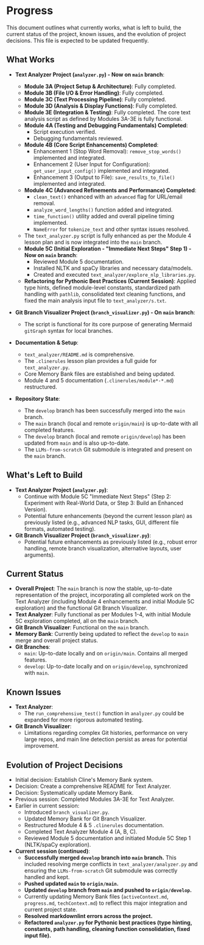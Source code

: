 # Progress

This document outlines what currently works, what is left to build, the current status of the project, known issues, and the evolution of project decisions. This file is expected to be updated frequently.

## What Works

* **Text Analyzer Project (`analyzer.py`) - Now on `main` branch**:
  * **Module 3A (Project Setup & Architecture)**: Fully completed.
  * **Module 3B (File I/O & Error Handling)**: Fully completed.
  * **Module 3C (Text Processing Pipeline)**: Fully completed.
  * **Module 3D (Analysis & Display Functions)**: Fully completed.
  * **Module 3E (Integration & Testing)**: Fully completed. The core text analysis script as defined by Modules 3A-3E is fully functional.
  * **Module 4A (Testing and Debugging Fundamentals) Completed**:
    * Script execution verified.
    * Debugging fundamentals reviewed.
  * **Module 4B (Core Script Enhancements) Completed**:
    * Enhancement 1 (Stop Word Removal): `remove_stop_words()` implemented and integrated.
    * Enhancement 2 (User Input for Configuration): `get_user_input_config()` implemented and integrated.
    * Enhancement 3 (Output to File): `save_results_to_file()` implemented and integrated.
  * **Module 4C (Advanced Refinements and Performance) Completed**:
    * `clean_text()` enhanced with an `advanced` flag for URL/email removal.
    * `analyze_word_lengths()` function added and integrated.
    * `time_function()` utility added and overall pipeline timing implemented.
    * `NameError` for `tokenize_text` and other syntax issues resolved.
  * The `text_analyzer.py` script is fully enhanced as per the Module 4 lesson plan and is now integrated into the `main` branch.
  * **Module 5C (Initial Exploration - "Immediate Next Steps" Step 1) - Now on `main` branch**:
    * Reviewed Module 5 documentation.
    * Installed NLTK and spaCy libraries and necessary data/models.
    * Created and executed `text_analyzer/explore_nlp_libraries.py`.
  * **Refactoring for Pythonic Best Practices (Current Session)**: Applied type hints, defined module-level constants, standardized path handling with `pathlib`, consolidated text cleaning functions, and fixed the main analysis input file to `text_analyzer/s.txt`.

* **Git Branch Visualizer Project (`branch_visualizer.py`) - On `main` branch**:
  * The script is functional for its core purpose of generating Mermaid `gitGraph` syntax for local branches.

* **Documentation & Setup**:
  * `text_analyzer/README.md` is comprehensive.
  * The `.clinerules` lesson plan provides a full guide for `text_analyzer.py`.
  * Core Memory Bank files are established and being updated.
  * Module 4 and 5 documentation (`.clinerules/module*-*.md`) restructured.

* **Repository State**:
  * The `develop` branch has been successfully merged into the `main` branch.
  * The `main` branch (local and remote `origin/main`) is up-to-date with all completed features.
  * The `develop` branch (local and remote `origin/develop`) has been updated from `main` and is also up-to-date.
  * The `LLMs-from-scratch` Git submodule is integrated and present on the `main` branch.

## What's Left to Build

* **Text Analyzer Project (`analyzer.py`)**:
  * Continue with Module 5C "Immediate Next Steps" (Step 2: Experiment with Real-World Data, or Step 3: Build an Enhanced Version).
  * Potential future enhancements (beyond the current lesson plan) as previously listed (e.g., advanced NLP tasks, GUI, different file formats, automated testing).
* **Git Branch Visualizer Project (`branch_visualizer.py`)**:
  * Potential future enhancements as previously listed (e.g., robust error handling, remote branch visualization, alternative layouts, user arguments).

## Current Status

* **Overall Project**: The `main` branch is now the stable, up-to-date representation of the project, incorporating all completed work on the Text Analyzer (including Module 4 enhancements and initial Module 5C exploration) and the functional Git Branch Visualizer.
* **Text Analyzer**: Fully functional as per Modules 1-4, with initial Module 5C exploration completed, all on the `main` branch.
* **Git Branch Visualizer**: Functional on the `main` branch.
* **Memory Bank**: Currently being updated to reflect the `develop` to `main` merge and overall project status.
* **Git Branches**:
  * `main`: Up-to-date locally and on `origin/main`. Contains all merged features.
  * `develop`: Up-to-date locally and on `origin/develop`, synchronized with `main`.

## Known Issues

* **Text Analyzer**:
  * The `run_comprehensive_test()` function in `analyzer.py` could be expanded for more rigorous automated testing.
* **Git Branch Visualizer**:
  * Limitations regarding complex Git histories, performance on very large repos, and main line detection persist as areas for potential improvement.

## Evolution of Project Decisions

* Initial decision: Establish Cline's Memory Bank system.
* Decision: Create a comprehensive README for Text Analyzer.
* Decision: Systematically update Memory Bank.
* Previous session: Completed Modules 3A-3E for Text Analyzer.
* Earlier in current session:
  * Introduced `branch_visualizer.py`.
  * Updated Memory Bank for Git Branch Visualizer.
  * Restructured Module 4 & 5 `.clinerules` documentation.
  * Completed Text Analyzer Module 4 (A, B, C).
  * Reviewed Module 5 documentation and initiated Module 5C Step 1 (NLTK/spaCy exploration).
* **Current session (continued)**:
  * **Successfully merged `develop` branch into `main` branch.** This included resolving merge conflicts in `text_analyzer/analyzer.py` and ensuring the `LLMs-from-scratch` Git submodule was correctly handled and kept.
  * **Pushed updated `main` to `origin/main`.**
  * **Updated `develop` branch from `main` and pushed to `origin/develop`.**
  * Currently updating Memory Bank files (`activeContext.md`, `progress.md`, `techContext.md`) to reflect this major integration and current project state.
  * **Resolved markdownlint errors across the project.**
  * **Refactored `analyzer.py` for Pythonic best practices (type hinting, constants, path handling, cleaning function consolidation, fixed input file).**
